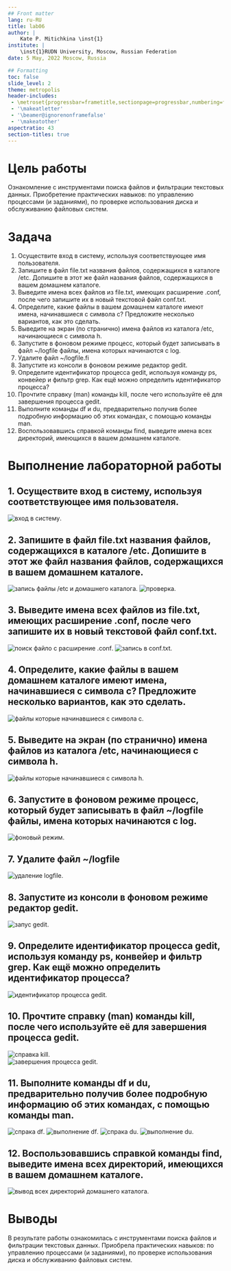 ```yaml
---
## Front matter
lang: ru-RU
title: lab06
author: |
	Kate P. Mitichkina \inst{1}
institute: |
	\inst{1}RUDN University, Moscow, Russian Federation
date: 5 May, 2022 Moscow, Russia

## Formatting
toc: false
slide_level: 2
theme: metropolis
header-includes: 
 - \metroset{progressbar=frametitle,sectionpage=progressbar,numbering=fraction}
 - '\makeatletter'
 - '\beamer@ignorenonframefalse'
 - '\makeatother'
aspectratio: 43
section-titles: true
---
```

# Цель работы

Ознакомление с инструментами поиска файлов и фильтрации текстовых данных. Приобретение практических навыков: по управлению процессами (и заданиями), по проверке использования диска и обслуживанию файловых систем.

# Задача
1. Осуществите вход в систему, используя соответствующее имя пользователя.
2. Запишите в файл file.txt названия файлов, содержащихся в каталоге /etc. Допишите в этот же файл названия файлов, содержащихся в вашем домашнем каталоге.
3. Выведите имена всех файлов из file.txt, имеющих расширение .conf, после чего запишите их в новый текстовой файл conf.txt.
4. Определите, какие файлы в вашем домашнем каталоге имеют имена, начинавшиеся с символа c? Предложите несколько вариантов, как это сделать.
5. Выведите на экран (по странично) имена файлов из каталога /etc, начинающиеся с символа h.
6. Запустите в фоновом режиме процесс, который будет записывать в файл ~/logfile файлы, имена которых начинаются с log.
7. Удалите файл ~/logfile.fi
8. Запустите из консоли в фоновом режиме редактор gedit.
9. Определите идентификатор процесса gedit, используя команду ps, конвейер и фильтр grep. Как ещё можно определить идентификатор процесса?
10. Прочтите справку (man) команды kill, после чего используйте её для завершения процесса gedit.
11. Выполните команды df и du, предварительно получив более подробную информацию об этих командах, с помощью команды man.
12. Воспользовавшись справкой команды find, выведите имена всех директорий, имеющихся в вашем домашнем каталоге.

# Выполнение лабораторной работы

## 1. Осуществите вход в систему, используя соответствующее имя пользователя.

![вход в систему](https://github.com/ate4/study_2022-2023_os-intro/blob/bdbaff0b1bd872cb3a91b6f681626822ac8d168c/labs/lab06/report/img/%D0%A1%D0%BD%D0%B8%D0%BC%D0%BE%D0%BA%20%D1%8D%D0%BA%D1%80%D0%B0%D0%BD%D0%B0%202022-05-05%20%D0%B2%2014.00.35.png). 

## 2. Запишите в файл file.txt названия файлов, содержащихся в каталоге /etc. Допишите в этот же файл названия файлов, содержащихся в вашем домашнем каталоге.

![запись файлы /etc  и домашнего каталога ](https://github.com/ate4/study_2022-2023_os-intro/blob/336929608a3b035c4ca41514a9004842c56ad868/labs/lab06/report/img/%D0%A1%D0%BD%D0%B8%D0%BC%D0%BE%D0%BA%20%D1%8D%D0%BA%D1%80%D0%B0%D0%BD%D0%B0%202022-05-05%20%D0%B2%2013.13.22.png). 
![проверка](https://github.com/ate4/study_2022-2023_os-intro/blob/336929608a3b035c4ca41514a9004842c56ad868/labs/lab06/report/img/%D0%A1%D0%BD%D0%B8%D0%BC%D0%BE%D0%BA%20%D1%8D%D0%BA%D1%80%D0%B0%D0%BD%D0%B0%202022-05-05%20%D0%B2%2013.13.31.png). 

## 3. Выведите имена всех файлов из file.txt, имеющих расширение .conf, после чего запишите их в новый текстовой файл conf.txt.

![поиск файло с расширение .conf ](https://github.com/ate4/study_2022-2023_os-intro/blob/336929608a3b035c4ca41514a9004842c56ad868/labs/lab06/report/img/%D0%A1%D0%BD%D0%B8%D0%BC%D0%BE%D0%BA%20%D1%8D%D0%BA%D1%80%D0%B0%D0%BD%D0%B0%202022-05-05%20%D0%B2%2013.25.23.png). 
![запись в conf.txt ](https://github.com/ate4/study_2022-2023_os-intro/blob/336929608a3b035c4ca41514a9004842c56ad868/labs/lab06/report/img/%D0%A1%D0%BD%D0%B8%D0%BC%D0%BE%D0%BA%20%D1%8D%D0%BA%D1%80%D0%B0%D0%BD%D0%B0%202022-05-05%20%D0%B2%2013.26.38.png). 

## 4. Определите, какие файлы в вашем домашнем каталоге имеют имена, начинавшиеся с символа c? Предложите несколько вариантов, как это сделать.
![файлы которые начинавшиеся с символа c](https://github.com/ate4/study_2022-2023_os-intro/blob/336929608a3b035c4ca41514a9004842c56ad868/labs/lab06/report/img/%D0%A1%D0%BD%D0%B8%D0%BC%D0%BE%D0%BA%20%D1%8D%D0%BA%D1%80%D0%B0%D0%BD%D0%B0%202022-05-05%20%D0%B2%2013.34.23.png). 
## 5. Выведите на экран (по странично) имена файлов из каталога /etc, начинающиеся с символа h.

![файлы которые начинавшиеся с символа h](https://github.com/ate4/study_2022-2023_os-intro/blob/336929608a3b035c4ca41514a9004842c56ad868/labs/lab06/report/img/%D0%A1%D0%BD%D0%B8%D0%BC%D0%BE%D0%BA%20%D1%8D%D0%BA%D1%80%D0%B0%D0%BD%D0%B0%202022-05-05%20%D0%B2%2013.36.46.png).   

## 6. Запустите в фоновом режиме процесс, который будет записывать в файл ~/logfile файлы, имена которых начинаются с log.

![фоновый режим](https://github.com/ate4/study_2022-2023_os-intro/blob/336929608a3b035c4ca41514a9004842c56ad868/labs/lab06/report/img/%D0%A1%D0%BD%D0%B8%D0%BC%D0%BE%D0%BA%20%D1%8D%D0%BA%D1%80%D0%B0%D0%BD%D0%B0%202022-05-05%20%D0%B2%2013.42.07.png).   

## 7. Удалите файл ~/logfile

![удаление logfile](https://github.com/ate4/study_2022-2023_os-intro/blob/336929608a3b035c4ca41514a9004842c56ad868/labs/lab06/report/img/%D0%A1%D0%BD%D0%B8%D0%BC%D0%BE%D0%BA%20%D1%8D%D0%BA%D1%80%D0%B0%D0%BD%D0%B0%202022-05-05%20%D0%B2%2013.42.45.png).   

## 8. Запустите из консоли в фоновом режиме редактор gedit.

![запус gedit](https://github.com/ate4/study_2022-2023_os-intro/blob/336929608a3b035c4ca41514a9004842c56ad868/labs/lab06/report/img/%D0%A1%D0%BD%D0%B8%D0%BC%D0%BE%D0%BA%20%D1%8D%D0%BA%D1%80%D0%B0%D0%BD%D0%B0%202022-05-05%20%D0%B2%2013.43.54.png).   

## 9. Определите идентификатор процесса gedit, используя команду ps, конвейер и фильтр grep. Как ещё можно определить идентификатор процесса?

![идентификатор процесса gedit](https://github.com/ate4/study_2022-2023_os-intro/blob/336929608a3b035c4ca41514a9004842c56ad868/labs/lab06/report/img/%D0%A1%D0%BD%D0%B8%D0%BC%D0%BE%D0%BA%20%D1%8D%D0%BA%D1%80%D0%B0%D0%BD%D0%B0%202022-05-05%20%D0%B2%2013.47.25.png).   

## 10. Прочтите справку (man) команды kill, после чего используйте её для завершения процесса gedit.

![справка kill](https://github.com/ate4/study_2022-2023_os-intro/blob/336929608a3b035c4ca41514a9004842c56ad868/labs/lab06/report/img/%D0%A1%D0%BD%D0%B8%D0%BC%D0%BE%D0%BA%20%D1%8D%D0%BA%D1%80%D0%B0%D0%BD%D0%B0%202022-05-05%20%D0%B2%2013.55.08.png).   
![завершения процесса gedit](https://github.com/ate4/study_2022-2023_os-intro/blob/336929608a3b035c4ca41514a9004842c56ad868/labs/lab06/report/img/%D0%A1%D0%BD%D0%B8%D0%BC%D0%BE%D0%BA%20%D1%8D%D0%BA%D1%80%D0%B0%D0%BD%D0%B0%202022-05-05%20%D0%B2%2013.54.09.png).   

## 11. Выполните команды df и du, предварительно получив более подробную информацию об этих командах, с помощью команды man.

![спрака df](https://github.com/ate4/study_2022-2023_os-intro/blob/336929608a3b035c4ca41514a9004842c56ad868/labs/lab06/report/img/%D0%A1%D0%BD%D0%B8%D0%BC%D0%BE%D0%BA%20%D1%8D%D0%BA%D1%80%D0%B0%D0%BD%D0%B0%202022-05-05%20%D0%B2%2013.55.27.png).
![выполнение df](https://github.com/ate4/study_2022-2023_os-intro/blob/336929608a3b035c4ca41514a9004842c56ad868/labs/lab06/report/img/%D0%A1%D0%BD%D0%B8%D0%BC%D0%BE%D0%BA%20%D1%8D%D0%BA%D1%80%D0%B0%D0%BD%D0%B0%202022-05-05%20%D0%B2%2013.57.21.png).
![спрака du](https://github.com/ate4/study_2022-2023_os-intro/blob/336929608a3b035c4ca41514a9004842c56ad868/labs/lab06/report/img/%D0%A1%D0%BD%D0%B8%D0%BC%D0%BE%D0%BA%20%D1%8D%D0%BA%D1%80%D0%B0%D0%BD%D0%B0%202022-05-05%20%D0%B2%2013.55.39.png).
![выполнение du](https://github.com/ate4/study_2022-2023_os-intro/blob/336929608a3b035c4ca41514a9004842c56ad868/labs/lab06/report/img/%D0%A1%D0%BD%D0%B8%D0%BC%D0%BE%D0%BA%20%D1%8D%D0%BA%D1%80%D0%B0%D0%BD%D0%B0%202022-05-05%20%D0%B2%2013.58.41.png).

## 12. Воспользовавшись справкой команды find, выведите имена всех директорий, имеющихся в вашем домашнем каталоге.

![вывод всех директорий домашнего каталога](https://github.com/ate4/study_2022-2023_os-intro/blob/336929608a3b035c4ca41514a9004842c56ad868/labs/lab06/report/img/%D0%A1%D0%BD%D0%B8%D0%BC%D0%BE%D0%BA%20%D1%8D%D0%BA%D1%80%D0%B0%D0%BD%D0%B0%202022-05-05%20%D0%B2%2014.00.13.png).   


# Выводы
В результате работы ознакомилась с инструментами поиска файлов и фильтрации текстовых данных. Приобрела практических навыков: по управлению процессами (и заданиями), по проверке использования диска и обслуживанию файловых систем.
